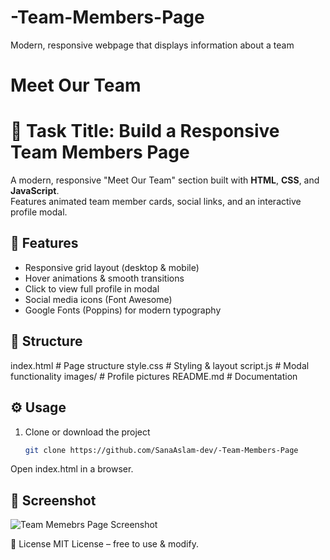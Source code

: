 # -Team-Members-Page
Modern, responsive webpage that displays information about a team
# Meet Our Team
 # 📌 Task Title: Build a Responsive Team Members Page

A modern, responsive "Meet Our Team" section built with **HTML**, **CSS**, and **JavaScript**.  
Features animated team member cards, social links, and an interactive profile modal.

## 🚀 Features
- Responsive grid layout (desktop & mobile)
- Hover animations & smooth transitions
- Click to view full profile in modal
- Social media icons (Font Awesome)
- Google Fonts (Poppins) for modern typography

## 📂 Structure
index.html # Page structure
style.css # Styling & layout
script.js # Modal functionality
images/ # Profile pictures
README.md # Documentation

## ⚙️ Usage
1. Clone or download the project  
   ```bash
   git clone https://github.com/SanaAslam-dev/-Team-Members-Page
Open index.html in a browser.

## 📸 Screenshot
![Team Memebrs Page Screenshot](screenshot.png)

📜 License
MIT License – free to use & modify.
